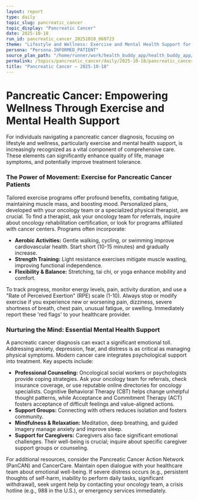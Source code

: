 ```yaml
---
layout: report
type: daily
topic_slug: pancreatic_cancer
topic_display: "Pancreatic Cancer"
date: 2025-10-18
run_id: pancreatic_cancer_20251018_060723
theme: "Lifestyle and Wellness: Exercise and Mental Health Support for Pancreatic Cancer Patients"
persona: "Persona.INFORMED_PATIENT"
source_plan_path: "/home/runner/work/health_buddy_app/health_buddy_app/.results/pancreatic_cancer/weekly_plan/2025-10-13/plan.json"
permalink: /topics/pancreatic_cancer/daily/2025-10-18/pancreatic_cancer_20251018_060723/
title: "Pancreatic Cancer — 2025-10-18"
---
```


# Pancreatic Cancer: Empowering Wellness Through Exercise and Mental Health Support

For individuals navigating a pancreatic cancer diagnosis, focusing on lifestyle and wellness, particularly exercise and mental health support, is increasingly recognized as a vital component of comprehensive care. These elements can significantly enhance quality of life, manage symptoms, and potentially improve treatment tolerance.

### The Power of Movement: Exercise for Pancreatic Cancer Patients

Tailored exercise programs offer profound benefits, combating fatigue, maintaining muscle mass, and boosting mood. Personalized plans, developed with your oncology team or a specialized physical therapist, are crucial. To find a therapist, ask your oncology team for referrals, inquire about oncology rehabilitation certification, or look for programs affiliated with cancer centers. Programs often incorporate:

*   **Aerobic Activities:** Gentle walking, cycling, or swimming improve cardiovascular health. Start short (10-15 minutes) and gradually increase.
*   **Strength Training:** Light resistance exercises mitigate muscle wasting, improving functional independence.
*   **Flexibility & Balance:** Stretching, tai chi, or yoga enhance mobility and comfort.

To track progress, monitor energy levels, pain, activity duration, and use a "Rate of Perceived Exertion" (RPE) scale (1-10). Always stop or modify exercise if you experience new or worsening pain, dizziness, severe shortness of breath, chest pain, unusual fatigue, or swelling. Immediately report these 'red flags' to your healthcare provider.

### Nurturing the Mind: Essential Mental Health Support

A pancreatic cancer diagnosis can exact a significant emotional toll. Addressing anxiety, depression, fear, and distress is as critical as managing physical symptoms. Modern cancer care integrates psychological support into treatment. Key aspects include:

*   **Professional Counseling:** Oncological social workers or psychologists provide coping strategies. Ask your oncology team for referrals, check insurance coverage, or use reputable online directories for oncology specialists. Cognitive Behavioral Therapy (CBT) helps change unhelpful thought patterns, while Acceptance and Commitment Therapy (ACT) fosters acceptance of difficult feelings and value-aligned actions.
*   **Support Groups:** Connecting with others reduces isolation and fosters community.
*   **Mindfulness & Relaxation:** Meditation, deep breathing, and guided imagery manage anxiety and improve sleep.
*   **Support for Caregivers:** Caregivers also face significant emotional challenges. Their well-being is crucial; inquire about specific caregiver support groups or counseling.

For additional resources, consider the Pancreatic Cancer Action Network (PanCAN) and CancerCare. Maintain open dialogue with your healthcare team about emotional well-being. If severe distress occurs (e.g., persistent thoughts of self-harm, inability to perform daily tasks, significant withdrawal), seek urgent help by contacting your oncology team, a crisis hotline (e.g., 988 in the U.S.), or emergency services immediately.

